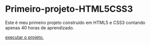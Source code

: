 # Primeiro-projeto-HTML5CSS3
Este é meu primeiro projeto construído em HTML5 e CSS3 contando apenas 40 horas de aprendizado. 

<a href="https://davidferreirad1.github.io/Primeiro-projeto-HTML5CSS3/PrimeiroProjeto/">executar o projeto.</a>